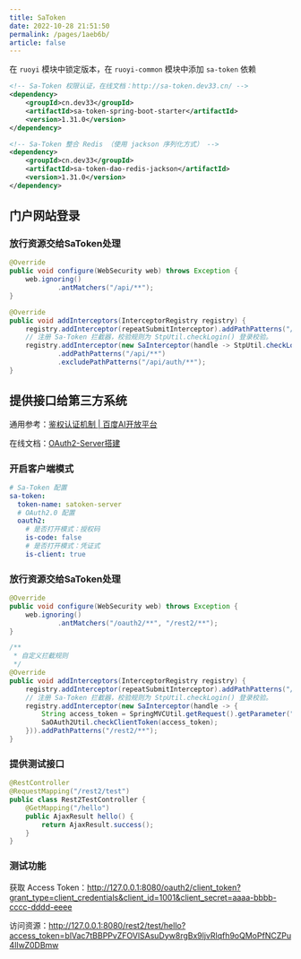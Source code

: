 ```yaml
---
title: SaToken
date: 2022-10-28 21:51:50
permalink: /pages/1aeb6b/
article: false
---
```


在 `ruoyi` 模块中锁定版本，在 `ruoyi-common` 模块中添加 `sa-token` 依赖

```xml
<!-- Sa-Token 权限认证，在线文档：http://sa-token.dev33.cn/ -->
<dependency>
    <groupId>cn.dev33</groupId>
    <artifactId>sa-token-spring-boot-starter</artifactId>
    <version>1.31.0</version>
</dependency>

<!-- Sa-Token 整合 Redis （使用 jackson 序列化方式） -->
<dependency>
    <groupId>cn.dev33</groupId>
    <artifactId>sa-token-dao-redis-jackson</artifactId>
    <version>1.31.0</version>
</dependency>
```

## 门户网站登录

### 放行资源交给SaToken处理

```java
@Override
public void configure(WebSecurity web) throws Exception {
    web.ignoring()
            .antMatchers("/api/**");
}
```

```java
@Override
public void addInterceptors(InterceptorRegistry registry) {
    registry.addInterceptor(repeatSubmitInterceptor).addPathPatterns("/**");
    // 注册 Sa-Token 拦截器，校验规则为 StpUtil.checkLogin() 登录校验。
    registry.addInterceptor(new SaInterceptor(handle -> StpUtil.checkLogin()))
            .addPathPatterns("/api/**")
            .excludePathPatterns("/api/auth/**");
}
```

## 提供接口给第三方系统

通用参考：[鉴权认证机制 | 百度AI开放平台](https://ai.baidu.com/ai-doc/REFERENCE/Ck3dwjhhu)

在线文档：[OAuth2-Server搭建](https://sa-token.dev33.cn/doc/index.html#/oauth2/oauth2-server)

### 开启客户端模式

```yml
# Sa-Token 配置
sa-token:
  token-name: satoken-server
  # OAuth2.0 配置
  oauth2:
    # 是否打开模式：授权码
    is-code: false
    # 是否打开模式：凭证式
    is-client: true
```

### 放行资源交给SaToken处理

```java
@Override
public void configure(WebSecurity web) throws Exception {
    web.ignoring()
            .antMatchers("/oauth2/**", "/rest2/**");
}
```

```java {7-11}
/**
 * 自定义拦截规则
 */
@Override
public void addInterceptors(InterceptorRegistry registry) {
    registry.addInterceptor(repeatSubmitInterceptor).addPathPatterns("/**");
    // 注册 Sa-Token 拦截器，校验规则为 StpUtil.checkLogin() 登录校验。
    registry.addInterceptor(new SaInterceptor(handle -> {
        String access_token = SpringMVCUtil.getRequest().getParameter("access_token");
        SaOAuth2Util.checkClientToken(access_token);
    })).addPathPatterns("/rest2/**");
}
```

### 提供测试接口

```java
@RestController
@RequestMapping("/rest2/test")
public class Rest2TestController {
    @GetMapping("/hello")
    public AjaxResult hello() {
        return AjaxResult.success();
    }
}
```

### 测试功能

获取 Access Token：http://127.0.0.1:8080/oauth2/client_token?grant_type=client_credentials&client_id=1001&client_secret=aaaa-bbbb-cccc-dddd-eeee

访问资源：http://127.0.0.1:8080/rest2/test/hello?access_token=blVac7tBBPPvZFOVlSAsuDyw8rgBx9ljvRlqfh9oQMoPfNCZPu4IlwZ0DBmw
